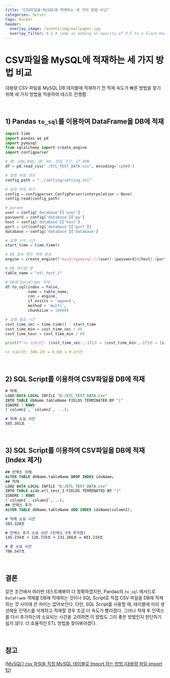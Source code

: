 ```yaml
---
title: "CSV파일을 MySQL에 적재하는 세 가지 방법 비교"
categories: Server
tags: Docker
header:
  overlay_image: /assets/img/wallpaper.jpg
  overlay_filter: 0.2 # same as adding an opacity of 0.5 to a black background
---
```


# CSV파일을 MySQL에 적재하는 세 가지 방법 비교

대용량 CSV 파일을 MySQL DB 테이블에 적재하기 전 적재 속도가 빠른 방법을 찾기 위해 세 가지 방법을 적용하여 테스트 진행함. 

<br>

## 1) Pandas `to_sql`를 이용하여 DataFrame을 DB에 적재

```python
import time
import pandas as pd
import pymysql
from sqlalchemy import create_engine
import configparser

# 행: 100,000, 열: 40, 파일 크기: 27.9MB
df = pd.read_csv("./ETL_TEST_DATA.csv", encoding='cp949')

# 설정 파일 경로
config_path = "../setting/setting.ini"

# 설정 파일 읽기
config = configparser.ConfigParser(interpolation = None)
config.read(config_path)

# params
user = config['database']['user']
password = config['database']['pw']
host = config['database']['host']
port = int(config['database']['port'])
database = config['database']['database']

# 실행 시작 시간
start_time = time.time()

# DB 접속 엔진 객체 생성
engine = create_engine(f'mysql+pymysql://{user}:{password}@{host}:{port}/{database}', encoding='utf-8')

# DB 테이블 명
table_name = "etl_test_1"

# DB에 DataFrame 적재
df.to_sql(index = False,
          name = table_name,
          con = engine,
          if_exists = 'append',
          method = 'multi', 
          chunksize = 10000)

# 실행 종료 시간
cost_time_sec = time.time() - start_time
cost_time_min = cost_time_sec / 60
cost_time_hour = cost_time_min / 60

print(f">> 소요시간: {cost_time_sec:,.1f}초 = {cost_time_min:,.1f}분 = {cost_time_hour:,.1f}시간")
```

```markdown
>> 소요시간: 586.2초 = 9.8분 = 0.2시간
```

<br>

## 2) SQL Script를 이용하여 CSV파일을 DB에 적재

```sql
# 적재
LOAD DATA LOCAL INFILE "D:/ETL_TEST_DATA.csv" 
INTO TABLE dbName.tableName FIELDS TERMINATED BY "|"
IGNORE 1 ROWS
(`column1`, `column2`, ...);
```

```markdown
# 적재 소요 시간
505.391초
```

<br>

## 3) SQL Script를 이용하여 CSV파일을 DB에 적재(Index 제거)

```sql
## 인덱스 삭제
ALTER TABLE dbName.tableName DROP INDEX idxName;
## 적재
LOAD DATA LOCAL INFILE "D:/ETL_TEST_DATA.csv" 
INTO TABLE aide.etl_test_3 FIELDS TERMINATED BY "|"
IGNORE 1 ROWS
(`column1`,`column2`,...);
## 인덱스 추가
ALTER TABLE dbName.tableName ADD INDEX idxName(column1);
```

```markdown
# 적재 소요 시간
383.328초

# 인덱스 추가 소요 시간 (인덱스 3개 추가함)
145.234초 + 126.719초 + 131.266초 = 403.219초

# 총 소요 시간
786.547초
```

<br>

## 결론

같은 조건에서 여러번 테스트해봐야 더 정확하겠지만, Pandas의 `to_sql` 메서드로 `DataFrame` 객체를 DB에 적재하는 것이나 SQL Script로 직접 CSV 파일을 DB에 적재하는 것 사이에 큰 차이는 없어보인다. 다만, SQL Script를 사용할 때, 테이블에 미리 생성해둔 인덱스를 삭제하고 적재할 경우 조금 더 속도가 빨라졌다. 그러나 적재 후 인덱스를 다시 추가하는데 소요되는 시간을 고려하면 이 방법도 그리 좋은 방법인지 판단하기 쉽지 않다.  더 효율적인 ETL 방법을 찾아봐야겠다.

<br>

## 참고

[[MySQL] csv 파일을 직접 MySQL 테이블로 Import 하는 방법 (대용량 파일 import 팁)](https://moonlighting.tistory.com/140)